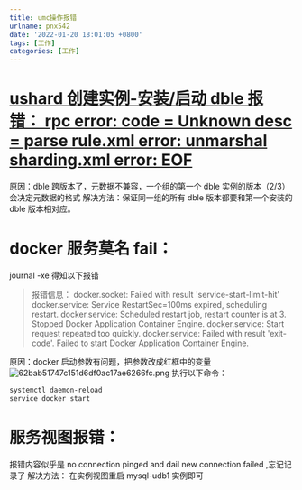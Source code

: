 ```yaml
---
title: umc操作报错
urlname: pnx542
date: '2022-01-20 18:01:05 +0800'
tags: [工作]
categories: [工作]
---
```


# [ushard 创建实例-安装/启动 dble 报错： rpc error: code = Unknown desc = parse rule.xml error: unmarshal sharding.xml error: EOF](http://10.186.18.11/confluence/pages/viewpage.action?pageId=29696886)

原因：dble 跨版本了，元数据不兼容，一个组的第一个 dble 实例的版本（2/3）会决定元数据的格式
解决方法：保证同一组的所有 dble 版本都要和第一个安装的 dble 版本相对应。

# docker 服务莫名 fail：

journal -xe 得知以下报错

> 报错信息：
> docker.socket: Failed with result 'service-start-limit-hit'
> docker.service: Service RestartSec=100ms expired, scheduling restart.
> docker.service: Scheduled restart job, restart counter is at 3.
> Stopped Docker Application Container Engine.
> docker.service: Start request repeated too quickly.
> docker.service: Failed with result 'exit-code'.
> Failed to start Docker Application Container Engine.

原因：docker 启动参数有问题，把参数改成红框中的变量
![62bab51747c151d6df0ac17ae6266fc.png](https://cdn.nlark.com/yuque/0/2022/png/115484/1644379395888-c5d863f5-2318-4650-bdbe-906ba71310e7.png#clientId=u4de33745-897b-4&crop=0&crop=0&crop=1&crop=1&from=paste&height=425&id=u51036d36&margin=%5Bobject%20Object%5D&name=62bab51747c151d6df0ac17ae6266fc.png&originHeight=743&originWidth=1227&originalType=binary∶=1&rotation=0&showTitle=true&size=61314&status=done&style=none&taskId=ufb725310-8646-4ce8-b63c-fb6c776b5d0&title=%2Flib%2Fsystemd%2Fsystem%2Fdocker.service&width=701.1428571428571 "/lib/systemd/system/docker.service")
执行以下命令：

```bash
systemctl daemon-reload
service docker start
```

# 服务视图报错：

报错内容似乎是 no connection pinged and dail new connection failed ,忘记记录了
解决方法：
在实例视图重启 mysql-udb1 实例即可
